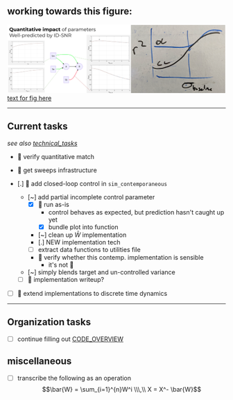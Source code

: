 ## working towards this figure:
![](../figures/core_figure_sketches/figvar_sketch.png)
[text for fig here](../section_content/results1_impact_of_intervention.md#fig-var)

---

## Current tasks
*see also [technical_tasks](../sketches_and_notation/planning_big_picture/technical_tasks.md)*
- 🎯 verify quantitative match
- 🎯 get sweeps infrastructure

- [.] 🧿 add closed-loop control in `sim_contemporaneous`
  - [~] add partial incomplete control parameter
    - [x] 🧿 run as-is
      - control behaves as expected, but prediction hasn't caught up yet
      - [x] bundle plot into function
    - [~] clean up $\bar{W}$ implementation
    - [.] NEW implementation tech
    - [ ] extract data functions to utilities file
    - 🧵 verify whether this contemp. implementation is sensible 
      - it's not :grimacing:
  - [~] simply blends target and un-controlled variance
  - [ ] 🎁 implementation writeup?
- [ ] 🎁 extend implementations to discrete time dynamics
---
## Organization tasks 
- [ ] continue filling out [CODE_OVERVIEW](CODE_OVERVIEW.md)

## miscellaneous
- [ ] transcribe the following as an operation $$\bar{W} = \sum_{i=1}^{n}W^i \\\,\\ X = X^- \bar{W}$$
  